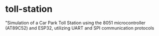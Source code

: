 # toll-station
"Simulation of a Car Park Toll Station using the 8051 microcontroller (AT89C52) and ESP32, utilizing UART and SPI communication protocols
